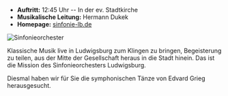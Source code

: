 - __Auftritt:__ 12:45 Uhr -- In der ev. Stadtkirche
- __Musikalische Leitung:__ Hermann Dukek
- __Homepage:__ [sinfonie-lb.de](https://sinfonie-lb.de/)

<div class="row">
   <div class="col-md-5">
       <img src="{% link assets/img/teilnehmer/Sinfonieorchester.jpg %}" alt="Sinfonieorchester" class="img-fluid">     
   </div>
    <div class="col-md">
<p>
Klassische Musik live in Ludwigsburg zum Klingen zu bringen, Begeisterung zu teilen, 
aus der Mitte der Gesellschaft heraus in die Stadt hinein. Das ist die Mission des Sinfonieorchesters Ludwigsburg. 
</p>
<p>
Diesmal haben wir für Sie die
symphonischen Tänze von Edvard Grieg herausgesucht.
</p>
</div>
</div>


